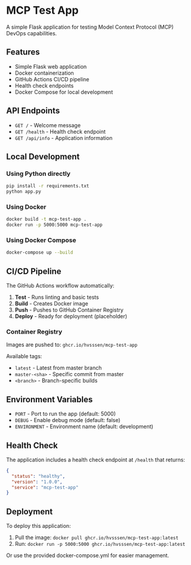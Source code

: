 # MCP Test App

A simple Flask application for testing Model Context Protocol (MCP) DevOps capabilities.

## Features

- Simple Flask web application
- Docker containerization
- GitHub Actions CI/CD pipeline
- Health check endpoints
- Docker Compose for local development

## API Endpoints

- `GET /` - Welcome message
- `GET /health` - Health check endpoint
- `GET /api/info` - Application information

## Local Development

### Using Python directly
```bash
pip install -r requirements.txt
python app.py
```

### Using Docker
```bash
docker build -t mcp-test-app .
docker run -p 5000:5000 mcp-test-app
```

### Using Docker Compose
```bash
docker-compose up --build
```

## CI/CD Pipeline

The GitHub Actions workflow automatically:

1. **Test** - Runs linting and basic tests
2. **Build** - Creates Docker image
3. **Push** - Pushes to GitHub Container Registry
4. **Deploy** - Ready for deployment (placeholder)

### Container Registry

Images are pushed to: `ghcr.io/hvsssen/mcp-test-app`

Available tags:
- `latest` - Latest from master branch
- `master-<sha>` - Specific commit from master
- `<branch>` - Branch-specific builds

## Environment Variables

- `PORT` - Port to run the app (default: 5000)
- `DEBUG` - Enable debug mode (default: false)
- `ENVIRONMENT` - Environment name (default: development)

## Health Check

The application includes a health check endpoint at `/health` that returns:

```json
{
  "status": "healthy",
  "version": "1.0.0",
  "service": "mcp-test-app"
}
```

## Deployment

To deploy this application:

1. Pull the image: `docker pull ghcr.io/hvsssen/mcp-test-app:latest`
2. Run: `docker run -p 5000:5000 ghcr.io/hvsssen/mcp-test-app:latest`

Or use the provided docker-compose.yml for easier management.
